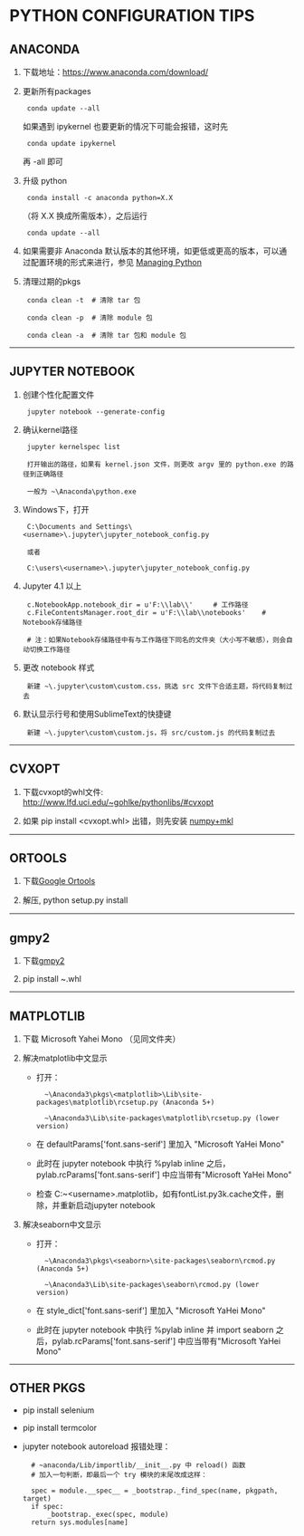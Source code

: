 PYTHON CONFIGURATION TIPS
=============================

## ANACONDA

1. 下载地址：https://www.anaconda.com/download/

2. 更新所有packages

        conda update --all

    如果遇到 ipykernel 也要更新的情况下可能会报错，这时先

        conda update ipykernel

    再 -all 即可

3. 升级 python

        conda install -c anaconda python=X.X

    （将 X.X 换成所需版本），之后运行

        conda update --all

3. 如果需要非 Anaconda 默认版本的其他环境，如更低或更高的版本，可以通过配置环境的形式来进行，参见 [Managing Python](https://conda.io/docs/user-guide/tasks/manage-python.html)

4. 清理过期的pkgs

        conda clean -t  # 清除 tar 包

        conda clean -p  # 清除 module 包

        conda clean -a  # 清除 tar 包和 module 包

-------------

## JUPYTER NOTEBOOK

1. 创建个性化配置文件

        jupyter notebook --generate-config

2. 确认kernel路径

        jupyter kernelspec list

        打开输出的路径，如果有 kernel.json 文件，则更改 argv 里的 python.exe 的路径到正确路径

        一般为 ~\Anaconda\python.exe

3. Windows下，打开
    
        C:\Documents and Settings\<username>\.jupyter\jupyter_notebook_config.py

        或者

        C:\users\<username>\.jupyter\jupyter_notebook_config.py

4. Jupyter 4.1 以上

        c.NotebookApp.notebook_dir = u'F:\\lab\\'     # 工作路径
        c.FileContentsManager.root_dir = u'F:\\lab\\notebooks'    # Notebook存储路径

        # 注：如果Notebook存储路径中有与工作路径下同名的文件夹（大小写不敏感），则会自动切换工作路径

5. 更改 notebook 样式

        新建 ~\.jupyter\custom\custom.css，挑选 src 文件下合适主题，将代码复制过去

6. 默认显示行号和使用SublimeText的快捷键

        新建 ~\.jupyter\custom\custom.js，将 src/custom.js 的代码复制过去

--------

## CVXOPT

1. 下载cvxopt的whl文件: http://www.lfd.uci.edu/~gohlke/pythonlibs/#cvxopt

2. 如果 pip install <cvxopt.whl> 出错，则先安装 [numpy+mkl](http://www.lfd.uci.edu/~gohlke/pythonlibs/#numpy)

--------

## ORTOOLS

1. 下载[Google Ortools](https://developers.google.com/optimization/)

2. 解压, python setup.py install

--------

## gmpy2

1. 下载[gmpy2](https://github.com/aleaxit/gmpy/releases)

2. pip install ~.whl

--------

## MATPLOTLIB

1. 下载 Microsoft Yahei Mono （见同文件夹）

2. 解决matplotlib中文显示

    - 打开：

            ~\Anaconda3\pkgs\<matplotlib>\Lib\site-packages\matplotlib\rcsetup.py (Anaconda 5+)

            ~\Anaconda3\Lib\site-packages\matplotlib\rcsetup.py (lower version)

    - 在 defaultParams['font.sans-serif'] 里加入 "Microsoft YaHei Mono"

    - 此时在 jupyter notebook 中执行 %pylab inline 之后，pylab.rcParams['font.sans-serif'] 中应当带有"Microsoft YaHei Mono"

    - 检查 C:\~\<username>\.matplotlib，如有fontList.py3k.cache文件，删除，并重新启动jupyter notebook

3. 解决seaborn中文显示

    - 打开：

            ~\Anaconda3\pkgs\<seaborn>\site-packages\seaborn\rcmod.py (Anaconda 5+)

            ~\Anaconda3\Lib\site-packages\seaborn\rcmod.py (lower version)

    - 在 style_dict['font.sans-serif'] 里加入 "Microsoft YaHei Mono"

    - 此时在 jupyter notebook 中执行 %pylab inline 并 import seaborn 之后，pylab.rcParams['font.sans-serif'] 中应当带有"Microsoft YaHei Mono"

--------

## OTHER PKGS

- pip install selenium

- pip install termcolor

- jupyter notebook autoreload 报错处理：

        # ~anaconda/Lib/importlib/__init__.py 中 reload() 函数
        # 加入一句判断，即最后一个 try 模块的末尾改成这样：

        spec = module.__spec__ = _bootstrap._find_spec(name, pkgpath, target)
        if spec:
            _bootstrap._exec(spec, module)
        return sys.modules[name]
